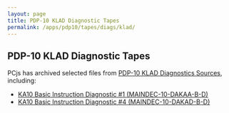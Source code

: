 ```yaml
---
layout: page
title: PDP-10 KLAD Diagnostic Tapes
permalink: /apps/pdp10/tapes/diags/klad/
---
```


PDP-10 KLAD Diagnostic Tapes
----------------------------

PCjs has archived selected files from [PDP-10 KLAD Diagnostics Sources](http://pdp-10.trailing-edge.com/klad_sources/index.html),
including:

- [KA10 Basic Instruction Diagnostic #1 (MAINDEC-10-DAKAA-B-D)](dakaa/)
- [KA10 Basic Instruction Diagnostic #4 (MAINDEC-10-DAKAD-B-D)](dakad/)
